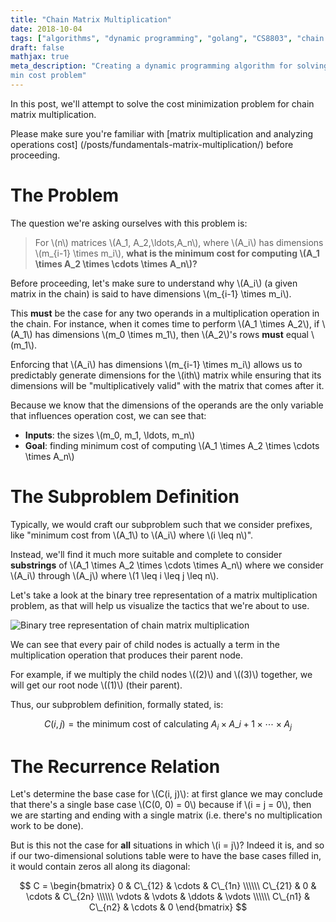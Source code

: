 ```yaml
---
title: "Chain Matrix Multiplication"
date: 2018-10-04
tags: ["algorithms", "dynamic programming", "golang", "CS8803", "chain matrix multiplication", "optimization"]
draft: false
mathjax: true
meta_description: "Creating a dynamic programming algorithm for solving the chain matrix mulitplication 
min cost problem"
---
```


In this post, we'll attempt to solve the cost minimization problem for chain matrix
multiplication. 

Please make sure you're familiar with 
[matrix multiplication and analyzing operations cost]
(/posts/fundamentals-matrix-multiplication/) before proceeding.

# The Problem
The question we're asking ourselves with this problem is:

> For \\(n\\) matrices \\(A_1, A_2,\ldots,A_n\\), where \\(A_i\\) has dimensions
  \\(m\_{i-1} \times m_i\\), __what is the minimum cost for computing 
  \\(A_1 \times A_2 \times \cdots \times A_n\\)?__

Before proceeding, let's make sure to understand why \\(A_i\\) (a given matrix in 
the chain) is said to have dimensions \\(m\_{i-1} \times m_i\\).

This __must__ be the case for any two operands in a multiplication operation in
the chain. For instance, when it comes time to perform \\(A_1 \times A_2\\), if
\\(A_1\\) has dimensions \\(m_0 \times m_1\\), then \\(A_2\\)'s rows __must__
equal \\(m_1\\). 

Enforcing that \\(A_i\\) has dimensions \\(m\_{i-1} \times m_i\\) allows us to
predictably generate dimensions for the \\(ith\\) matrix while ensuring that
its dimensions will be "multiplicatively valid" with the matrix that comes
after it.

Because we know that the dimensions of the operands are the only variable that
influences operation cost, we can see that: 

* __Inputs__: the sizes \\(m_0, m_1, \ldots, m_n\\)
* __Goal__: finding minimum cost of computing \\(A_1 \times A_2 \times \cdots \times A_n\\)

# The Subproblem Definition
Typically, we would craft our subproblem such that we consider prefixes, like "minimum
cost from \\(A_1\\) to \\(A_i\\) where \\(i \leq n\\)". 

Instead, we'll find it much more suitable and complete to consider __substrings__ of 
\\(A_1 \times A_2 \times \cdots \times A_n\\) where we consider \\(A_i\\) through \\(A_j\\)
where \\(1 \leq i \leq j \leq n\\).

Let's take a look at the binary tree representation of a matrix multiplication problem, 
as that will help us visualize the tactics that we're about to use.

![Binary tree representation of chain matrix multiplication](https://imgur.com/ENGTWcy.png)

We can see that every pair of child nodes is actually a term in the multiplication
operation that produces their parent node. 

For example, if we multiply the child nodes \\((2)\\) and \\((3)\\) together, we 
will get our root node \\((1)\\) (their parent).

Thus, our subproblem definition, formally stated, is:

$$
C(i, j) = \text{the minimum cost of calculating } A_i \times A\_{i+1} \times 
\cdots \times A_j
$$

# The Recurrence Relation
Let's determine the base case for \\(C(i, j)\\): at first glance we may conclude that
there's a single base case \\(C(0, 0) = 0\\) because if \\(i = j = 0\\), then
we are starting and ending with a single matrix (i.e. there's no multiplication work
to be done).

But is this not the case for __all__ situations in which \\(i = j\\)? Indeed it is,
and so if our two-dimensional solutions table were to have the base cases filled in,
it would contain zeros all along its diagonal:

$$
C = 
\begin{bmatrix}
  0 & C\_{12} & \cdots & C\_{1n} \\\\\\
  C\_{21} & 0 & \cdots & C\_{2n} \\\\\\
  \vdots & \vdots & \ddots & \vdots \\\\\\
  C\_{n1} & C\_{n2} & \cdots & 0
\end{bmatrix}
$$
